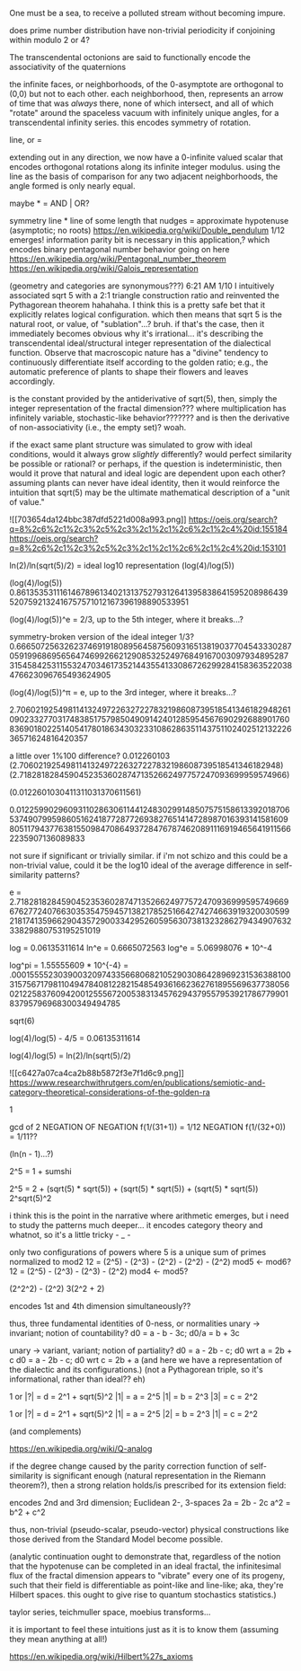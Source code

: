 One must be a sea, to receive a polluted stream without becoming impure.

does prime number distribution have non-trivial periodicity if conjoining within modulo 2 or 4?

The transcendental octonions are said to functionally encode the associativity of the quaternions


the infinite faces, or neighborhoods, of the 0-asymptote are orthogonal to (0,0) but not to each other. each neighborhood, then, represents an arrow of time that was *always* there, none of which intersect, and all of which "rotate" around the spaceless vacuum with infinitely unique angles, for a transcendental infinity series. this encodes symmetry of rotation.

line, or =

extending out in any direction, we now have a 0-infinite valued scalar that encodes orthogonal rotations along its infinite integer modulus. using the line as the basis of comparison for any two adjacent neighborhoods, the angle formed is only nearly equal.

maybe * = AND | OR?

symmetry line * line of some length that nudges = approximate hypotenuse (asymptotic; no roots)
https://en.wikipedia.org/wiki/Double_pendulum 1/12 emerges!
information parity bit is necessary in this application,? which encodes binary
pentagonal number behavior going on here
https://en.wikipedia.org/wiki/Pentagonal_number_theorem
https://en.wikipedia.org/wiki/Galois_representation

(geometry and categories are synonymous???)
6:21 AM 1/10
I intuitively associated sqrt 5 with a 2:1 triangle construction ratio and reinvented the Pythagorean theorem hahahaha. I think this is a pretty safe bet that it explicitly relates logical configuration. which then means that sqrt 5 is the natural root, or value, of "sublation"...? bruh. if that's the case, then it immediately becomes obvious why it's irrational... it's describing the transcendental ideal/structural integer representation of the dialectical function. Observe that macroscopic nature has a "divine" tendency to continuously differentiate itself according to the golden ratio; e.g., the automatic preference of plants to shape their flowers and leaves accordingly.

is the constant provided by the antiderivative of sqrt(5), then, simply the integer representation of the fractal dimension??? where multiplication has infinitely variable, stochastic-like behavior??????? and is then the derivative of non-associativity (i.e., the empty set)? woah.

if the exact same plant structure was simulated to grow with ideal conditions, would it always grow *slightly* differently? would perfect similarity be possible or rational? or perhaps, if the question is indeterministic, then would it prove that natural and ideal logic are dependent upon each other? assuming plants can never have ideal identity, then it would reinforce the intuition that sqrt(5) may be the ultimate mathematical description of a "unit of value."

![[703654da124bbc387dfd5221d008a993.png]]
https://oeis.org/search?q=8%2c6%2c1%2c3%2c5%2c3%2c1%2c1%2c6%2c1%2c4%20id:155184
https://oeis.org/search?q=8%2c6%2c1%2c3%2c5%2c3%2c1%2c1%2c6%2c1%2c4%20id:153101

ln(2)/ln(sqrt(5)/2) = ideal log10 representation (log(4)/log(5))

(log(4)/log(5))
0.8613535311161467896134021313752793126413958386415952089864395207592132416757571012167396198890533951

(log(4)/log(5))^e = 2/3, up to the 5th integer, where it breaks...?

symmetry-broken version of the ideal integer 1/3?
0.66650725632623746919180895645875609316513819037704543330287059199686956564746992662129085325249768491670030979348952873154584253115532470346173521443554133086726299284158363522038476623096765493624905

(log(4)/log(5))^π = e, up to the 3rd integer, where it breaks...?

2.7060219254981141324972263272278321986087395185413461829482610902332770317483851757985049091424012859545676902926889017608369018022514054178018634303233108628635114375110240251213222636571624816420357

a little over 1%100 difference? 0.012260103
(2.706021925498114132497226327227832198608739518541346182948)
(2.718281828459045235360287471352662497757247093699959574966)

(0.0122601030411311031370611561)

0.0122599029609311028630611441248302991485075751586133920187065374907995986051624187728772693827651414728987016393141581609805117943776381550984708649372847678746208911169194656419115662235907136089833

not sure if significant or trivially similar. if i'm not schizo and this could be a non-trivial value, could it be the log10 ideal of the average difference in self-similarity patterns?

e = 2.718281828459045235360287471352662497757247093699959574966967627724076630353547594571382178525166427427466391932003059921817413596629043572900334295260595630738132328627943490763233829880753195251019



log = 0.06135311614
ln^e = 0.6665072563
log^e  = 5.06998076 * 10^-4 

log^pi = 1.55555609 * 10^{-4} = 
.00015555230390032097433566806821052903086428969231536388100315756717981104947840812282154854936166236276189556963773805602122583760942001255567200538313457629437955795392178677990183795796968300349494785

sqrt(6)


log(4)/log(5) - 4/5 = 0.06135311614

log(4)/log(5) = ln(2)/ln(sqrt(5)/2)

![[c6427a07ca4ca2b88b5872f3e7f1d6c9.png]]
https://www.researchwithrutgers.com/en/publications/semiotic-and-category-theoretical-considerations-of-the-golden-ra

1

gcd of 2
NEGATION OF NEGATION f(1/(31+1)) = 1/12
NEGATION f(1/(32+0)) = 1/11??

(ln(n - 1)...?)

2^5 = 1 + sumshi

2^5 = 2 + (sqrt(5) * sqrt(5)) + (sqrt(5) * sqrt(5)) + (sqrt(5) * sqrt(5))
2^sqrt(5)^2 

i think this is the point in the narrative where arithmetic emerges, but i need to study the patterns much deeper... it encodes category theory and whatnot, so it's a little tricky - _ -

only two configurations of powers where 5 is a unique sum of primes normalized to mod2
12 = (2^5) - (2^3) - (2^2) - (2^2) - (2^2) mod5 <- mod6?
12 = (2^5) - (2^3) - (2^3)  - (2^2) mod4 <- mod5?

(2^2^2) - (2^2)
3(2^2 + 2)

encodes 1st and 4th dimension simultaneously??

thus, three fundamental identities of 0-ness, or normalities
unary -> invariant; notion of countability?
d0 = a - b - 3c; d0/a = b + 3c

unary -> variant, variant; notion of partiality?
d0 = a - 2b - c; d0 wrt a = 2b + c
d0 = a - 2b - c; d0 wrt c = 2b + a
(and here we have a representation of the dialectic and its configurations.)
(not a Pythagorean triple, so it's informational, rather than ideal?? eh)

1 or |?| = d = 2^1 + sqrt(5)^2 
|1| = a = 2^5 
|1| = b = 2^3 
|3| = c = 2^2 

1 or |?| = d = 2^1 + sqrt(5)^2 
|1| = a = 2^5 
|2| = b = 2^3 
|1| = c = 2^2 

(and complements)

https://en.wikipedia.org/wiki/Q-analog

if the degree change caused by the parity correction function of self-similarity is significant enough (natural representation in the Riemann theorem?), then a strong relation holds/is prescribed for its extension field:

encodes 2nd and 3rd dimension; Euclidean 2-, 3-spaces
2a = 2b - 2c
a^2 = b^2 + c^2 

thus, non-trivial (pseudo-scalar, pseudo-vector) physical constructions like those derived from the Standard Model become possible.

(analytic continuation ought to demonstrate that, regardless of the notion that the hypotenuse can be completed in an ideal fractal, the infinitesimal flux of the fractal dimension appears to "vibrate" every one of its progeny, such that their field is differentiable as point-like and line-like; aka, they're Hilbert spaces. this ought to give rise to quantum stochastics statistics.)


taylor series, teichmuller space, moebius transforms...

it is important to feel these intuitions just as it is to know them (assuming they mean anything at all!)

https://en.wikipedia.org/wiki/Hilbert%27s_axioms
